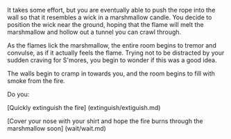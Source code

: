 It takes some effort, but you are eventually able to push the rope into the wall so that it resembles a wick in a 
marshmallow candle. You decide to position the wick near the ground, hoping that the flame will melt the 
marshmallow and hollow out a tunnel you can crawl through.

As the flames lick the marshmallow, the entire room begins to tremor and convulse, as if it actually feels the flame. 
Trying not to be distracted by your sudden craving for S'mores, you begin to wonder if this was a good idea. 

The walls begin to cramp in towards you, and the room begins to fill with smoke from the fire. 

Do you:

[Quickly extinguish the fire] (extinguish/extiguish.md)

[Cover your nose with your shirt and hope the fire burns through the marshmallow soon] (wait/wait.md)


